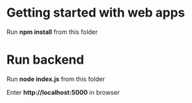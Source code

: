 # Getting started with web apps
Run **npm install** from this folder

# Run backend 
Run **node index.js** from this folder

Enter **http://localhost:5000** in browser

